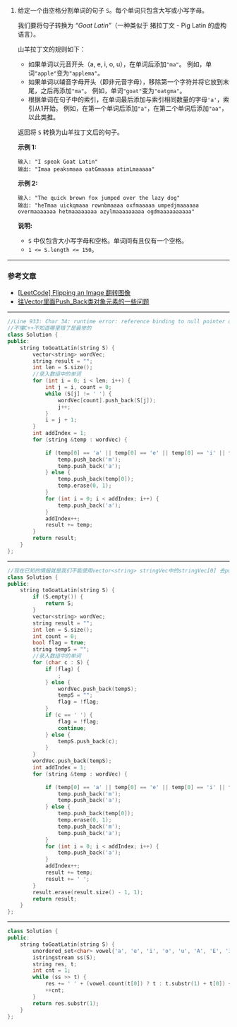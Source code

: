 1. 给定一个由空格分割单词的句子 `S`。每个单词只包含大写或小写字母。

   我们要将句子转换为 *“Goat Latin”*（一种类似于 猪拉丁文 - Pig Latin 的虚构语言）。

   山羊拉丁文的规则如下：

   - 如果单词以元音开头（a, e, i, o, u），在单词后添加`"ma"`。
     例如，单词`"apple"`变为`"applema"`。
   - 如果单词以辅音字母开头（即非元音字母），移除第一个字符并将它放到末尾，之后再添加`"ma"`。
     例如，单词`"goat"`变为`"oatgma"`。
   - 根据单词在句子中的索引，在单词最后添加与索引相同数量的字母`'a'`，索引从1开始。
     例如，在第一个单词后添加`"a"`，在第二个单词后添加`"aa"`，以此类推。

   返回将 `S` 转换为山羊拉丁文后的句子。

   **示例 1:**

   ```
   输入: "I speak Goat Latin"
   输出: "Imaa peaksmaaa oatGmaaaa atinLmaaaaa"
   ```

   **示例 2:**

   ```
   输入: "The quick brown fox jumped over the lazy dog"
   输出: "heTmaa uickqmaaa rownbmaaaa oxfmaaaaa umpedjmaaaaaa overmaaaaaaa hetmaaaaaaaa azylmaaaaaaaaa ogdmaaaaaaaaaa"
   ```

   **说明:**

   - `S` 中仅包含大小写字母和空格。单词间有且仅有一个空格。
   - `1 <= S.length <= 150`。

***

### 参考文章

- [[LeetCode\] Flipping an Image 翻转图像](https://www.cnblogs.com/grandyang/p/10349485.html)
- [往Vector里面Push_Back类对象元素的一些问题](<https://blog.csdn.net/weixin_41066275/article/details/80746002>)

***

```c++
//Line 933: Char 34: runtime error: reference binding to null pointer of type 'struct value_type' (stl_vector.h)
//不懂C++不知道哪里错了是最惨的
class Solution {
public:
    string toGoatLatin(string S) {
        vector<string> wordVec;
        string result = "";
        int len = S.size();
        //录入数组中的单词
        for (int i = 0; i < len; i++) {
            int j = i, count = 0;
            while (S[j] != ' ') {
                wordVec[count].push_back(S[j]);
                j++;
            }
            i = j + 1;
        }
        int addIndex = 1;
        for (string &temp : wordVec) {
            
            if (temp[0] == 'a' || temp[0] == 'e' || temp[0] == 'i' || temp[0] == 'o' || temp[0] == 'u') {
                temp.push_back('m');
                temp.push_back('a');
            } else {
                temp.push_back(temp[0]);
                temp.erase(0, 1);
            }
            for (int i = 0; i < addIndex; i++) {
                temp.push_back('a');
            }
            addIndex++;
            result += temp;
        }
        return result;
    }
};
```

***

```c++
//现在已知的情报就是我们不能使用vector<string> stringVec中的stringVec[0] 去push_back某个字符，完全不懂为什么
class Solution {
public:
    string toGoatLatin(string S) {
        if (S.empty()) {
            return S;
        }
        vector<string> wordVec;
        string result = "";
        int len = S.size();
        int count = 0;
        bool flag = true;
        string tempS = "";
        //录入数组中的单词
        for (char c : S) {
            if (flag) {
                ;
            } else {
                wordVec.push_back(tempS);
                tempS = "";
                flag = !flag;
            }
            if (c == ' ') {
                flag = !flag;
                continue;
            } else {
                tempS.push_back(c);
            }
        }
        wordVec.push_back(tempS);
        int addIndex = 1;
        for (string &temp : wordVec) {
            
            if (temp[0] == 'a' || temp[0] == 'e' || temp[0] == 'i' || temp[0] == 'o' || temp[0] == 'u' || temp[0] == 'A' || temp[0] == 'E' || temp[0] == 'I' || temp[0] == 'O' || temp[0] == 'U') {
                temp.push_back('m');
                temp.push_back('a');
            } else {
                temp.push_back(temp[0]);
                temp.erase(0, 1);
                temp.push_back('m');
                temp.push_back('a');
            }
            for (int i = 0; i < addIndex; i++) {
                temp.push_back('a');
            }
            addIndex++;
            result += temp;
            result += ' ';
        }
        result.erase(result.size() - 1, 1);
        return result;
    }
};
```

***

```C++
class Solution {
public:
    string toGoatLatin(string S) {
        unordered_set<char> vowel{'a', 'e', 'i', 'o', 'u', 'A', 'E', 'I', 'O', 'U'};
        istringstream ss(S);
        string res, t;
        int cnt = 1;
        while (ss >> t) {
            res += ' ' + (vowel.count(t[0]) ? t : t.substr(1) + t[0]) + "ma" + string(cnt, 'a');
            ++cnt;
        }
        return res.substr(1);
    }
};
```



